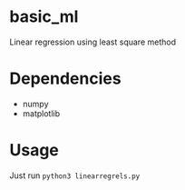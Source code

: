 # basic_ml

Linear regression using least square method

# Dependencies

* numpy
* matplotlib

# Usage

Just run `python3 linearregrels.py`

 
 
